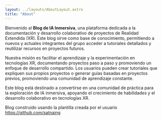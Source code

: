 ```yaml
---
layout: ../layouts/AboutLayout.astro
title: "About"
---
```


Bienvenido al **Blog de IA Inmersiva**, una plataforma dedicada a la documentación y desarrollo colaborativo de proyectos de Realidad Extendida (XR). Este blog sirve como base de conocimiento, permitiendo a nuevos y actuales integrantes del grupo acceder a tutoriales detallados y reutilizar recursos en proyectos futuros.

Nuestra misión es facilitar el aprendizaje y la experimentación en tecnologías XR, documentando proyectos paso a paso y promoviendo un enfoque de desarrollo compartido. Los usuarios pueden crear tutoriales que expliquen sus propios proyectos o generar guías basadas en proyectos previos, promoviendo una comunidad de aprendizaje constante.

Este blog está destinado a convertirse en una comunidad de práctica para la exploración de IA inmersiva, apoyando el crecimiento de habilidades y el desarrollo colaborativo en tecnologías XR. 

Blog construido usando la plantilla creada por el usuario https://github.com/satnaing
